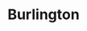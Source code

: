 ---
title:			"Burlington"
post_path:	2017-10-11-burlington
date_start:	2017_10_11
date_end:		2017_10_15
metadata:
  - year: 2017
  - airports:
      - JFK
      - BTV
  - airlines:
      - JetBlue
  - cities:
      - Burlington
  - countries:
      - The United States
  - continents:
      - North America
photos:
  - ext:		01.jpg
    class:	vertical
---